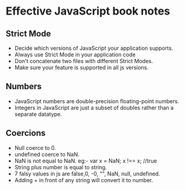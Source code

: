 # Effective JavaScript book notes

## Strict Mode

* Decide which versions of JavaScript your application supports.
* Always use Strict Mode in your application code
* Don't concatenate two files with different Strict Modes.
* Make sure your feature is supported in all js versions.

## Numbers

* JavaScript numbers are double-precision floating-point numbers.
* Integers in JavaScript are just a subset of doubles rather than a
separate datatype.

## Coercions

* Null coerce to 0.
* undefined coerce to NaN.
* NaN is not equal to NaN. eg:- var x = NaN; x !== x; //true
* String plus number is equal to string.
* 7 falsy values in js are false,0, -0, "", NaN, null, undefined.
* Adding + in front of any string will convert it to number.